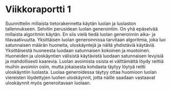 # Viikkoraportti 1

Suunnittelin millaista tietorakennetta käytän luolan ja luolaston tallennukseen. Selvitin perusidean luolan generointiin. On yhä epäselvää millaista algoritmin käytän. En siis vielä tiedä luolan generoinnin aika- ja tilavaativuutta. Yksittäisen luolan generoinnissa tarvitaan algoritmia, joka luo satunnaisen määrän huoneita, uloskäyntejä ja näitä yhdistäviä käytäviä. Yksittäisestä huoneesta luodaan satunnaisen kokoinen ja muotoinen. Huoneiden ja uloskäyntien välisistä käytävistä luodaan satunnaisen levyisiä ja mahdollisesti kaarevia. Luolan avoimista osista ei välttämättä löydy reittiä muihin avoimiin osiin, mutta jokaisesta kohdasta täytyy löytyä reitti uloskäyntiin luolasta. Luolaa generoidessa täytyy ottaa huomioon luolan viereisten löydettyjen luolien uloskäynnit, jotta näille saadaan vastaavat uloskäynnit myös generoitavaan luolaan.

